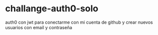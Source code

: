 # challange-auth0-solo
auth0 con jwt para conectarme con mi cuenta de github y crear nuevos usuarios con email y contraseña
